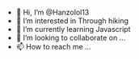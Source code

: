 - 👋 Hi, I’m @Hanzolol13
- 👀 I’m interested in Through hiking
- 🌱 I’m currently learning Javascript
- 💞️ I’m looking to collaborate on ...
- 📫 How to reach me ...

<!---
Hanzolol13/Hanzolol13 is a ✨ special ✨ repository because its `README.md` (this file) appears on your GitHub profile.
You can click the Preview link to take a look at your changes.
--->
